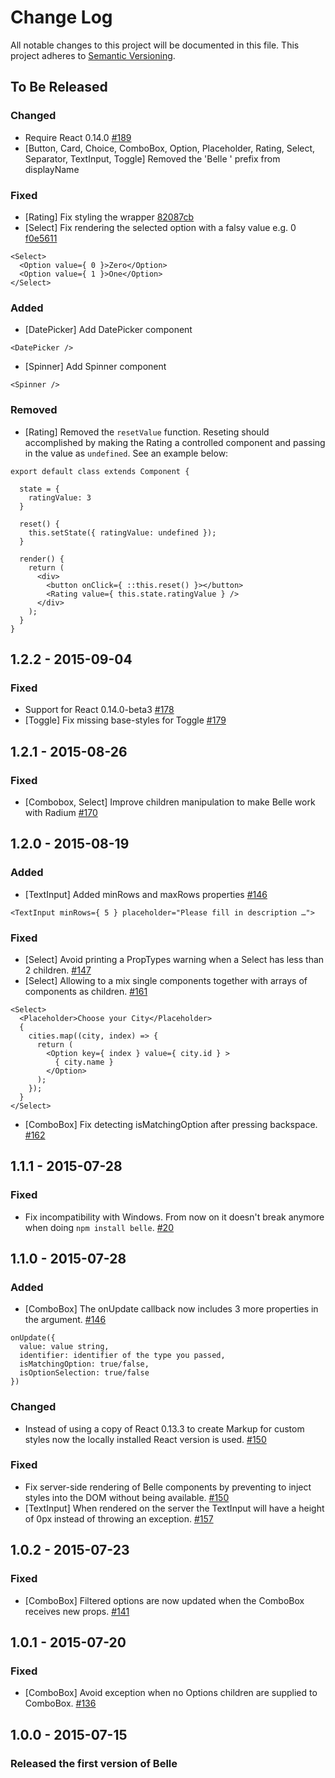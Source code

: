 # Change Log
All notable changes to this project will be documented in this file.
This project adheres to [Semantic Versioning](http://semver.org/).

## To Be Released

### Changed
- Require React 0.14.0 [#189](https://github.com/nikgraf/belle/issues/189)
- [Button, Card, Choice, ComboBox, Option, Placeholder, Rating, Select, Separator, TextInput, Toggle] Removed the 'Belle ' prefix from displayName

### Fixed
- [Rating] Fix styling the wrapper [82087cb](https://github.com/nikgraf/belle/commit/82087cb220253486e31269c8a989e9cf26fec18e)
- [Select] Fix rendering the selected option with a falsy value e.g. 0 [f0e5611](https://github.com/nikgraf/belle/commit/f0e5611cfce2da3833ed50bd7ac542501ae2999a)

```
<Select>
  <Option value={ 0 }>Zero</Option>
  <Option value={ 1 }>One</Option>
</Select>
```

### Added
- [DatePicker] Add DatePicker component

```
<DatePicker />
```

- [Spinner] Add Spinner component

```
<Spinner />
```

### Removed
- [Rating] Removed the `resetValue` function. Reseting should accomplished by making the Rating a controlled component and passing in the value as `undefined`. See an example below:

```
export default class extends Component {

  state = {
    ratingValue: 3
  }

  reset() {
    this.setState({ ratingValue: undefined });
  }

  render() {
    return (
      <div>
        <button onClick={ ::this.reset() }></button>
        <Rating value={ this.state.ratingValue } />
      </div>
    );
  }
}
```

## 1.2.2 - 2015-09-04

### Fixed
- Support for React 0.14.0-beta3 [#178](https://github.com/nikgraf/belle/pull/178)
- [Toggle] Fix missing base-styles for Toggle [#179](https://github.com/nikgraf/belle/issues/179)

## 1.2.1 - 2015-08-26

### Fixed
- [Combobox, Select] Improve children manipulation to make Belle work with Radium [#170](https://github.com/nikgraf/belle/issues/170)

## 1.2.0 - 2015-08-19

### Added
- [TextInput] Added minRows and maxRows properties [#146](https://github.com/nikgraf/belle/pull/146)

```
<TextInput minRows={ 5 } placeholder="Please fill in description …">
```

### Fixed
- [Select] Avoid printing a PropTypes warning when a Select has less than 2 children. [#147](https://github.com/nikgraf/belle/issues/147)
- [Select] Allowing to a mix single components together with arrays of components as children. [#161](https://github.com/nikgraf/belle/issues/161)

```
<Select>
  <Placeholder>Choose your City</Placeholder>
  {
    cities.map((city, index) => {
      return (
        <Option key={ index } value={ city.id } >
          { city.name }
        </Option>
      );
    });
  }
</Select>
```

- [ComboBox] Fix detecting isMatchingOption after pressing backspace. [#162](https://github.com/nikgraf/belle/issues/162)

## 1.1.1 - 2015-07-28
### Fixed

- Fix incompatibility with Windows. From now on it doesn't break anymore when doing `npm install belle`. [#20](https://github.com/nikgraf/belle/issues/20)

## 1.1.0 - 2015-07-28
### Added
- [ComboBox] The onUpdate callback now includes 3 more properties in the argument.  [#146](https://github.com/nikgraf/belle/pull/146)

```
onUpdate({
  value: value string,
  identifier: identifier of the type you passed,
  isMatchingOption: true/false,
  isOptionSelection: true/false
})
```

### Changed
- Instead of using a copy of React 0.13.3 to create Markup for custom styles now the locally installed React version is used. [#150](https://github.com/nikgraf/belle/pull/150)

### Fixed
- Fix server-side rendering of Belle components by preventing to inject styles into the DOM without being available. [#150](https://github.com/nikgraf/belle/pull/150)
- [TextInput] When rendered on the server the TextInput will have a height of 0px instead of throwing an exception. [#157](https://github.com/nikgraf/belle/pull/157)

## 1.0.2 - 2015-07-23
### Fixed
- [ComboBox] Filtered options are now updated when the ComboBox receives new props. [#141](https://github.com/nikgraf/belle/issues/141)

## 1.0.1 - 2015-07-20
### Fixed
- [ComboBox] Avoid exception when no Options children are supplied to ComboBox. [#136](https://github.com/nikgraf/belle/issues/136)

## 1.0.0 - 2015-07-15
### Released the first version of Belle

